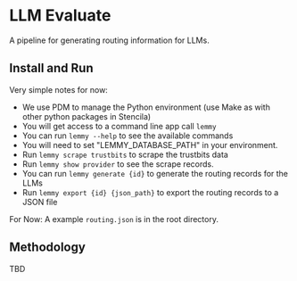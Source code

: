 # LLM Evaluate

A pipeline for generating routing information for LLMs.

## Install and Run

Very simple notes for now:

- We use PDM to manage the Python environment (use Make as with other python packages in Stencila)
- You will get access to a command line app call `lemmy`
- You can run `lemmy --help` to see the available commands
- You will need to set "LEMMY_DATABASE_PATH" in your environment.
- Run `lemmy scrape trustbits` to scrape the trustbits data
- Run `lemmy show provider` to see the scrape records.
- You can run `lemmy generate {id}` to generate the routing records for the LLMs
- Run `lemmy export {id} {json_path}` to export the routing records to a JSON file

For Now: A example `routing.json` is in the root directory.

## Methodology

TBD